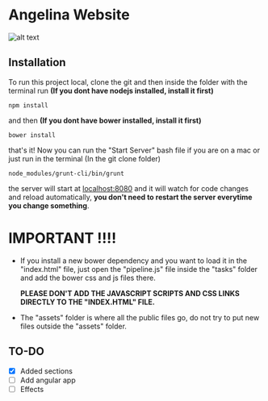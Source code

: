 Angelina Website
==

![alt text](https://gitlab.com/Renew/Angelina/badges/master/build.svg)

## Installation

To run this project local, clone the git and then inside the folder with the terminal run **(If you dont have nodejs installed, install it first)**

```
npm install
```

and then **(If you dont have bower installed, install it first)**

```
bower install
```

that's it! Now you can run the "Start Server" bash file if you are on a mac or just run in the terminal (In the git clone folder)

```
node_modules/grunt-cli/bin/grunt
```

the server will start at [localhost:8080][] and it will watch for code changes and reload automatically, **you don't need to restart the server everytime you change something**.

IMPORTANT !!!!
==
* If you install a new bower dependency and you want to load it in the "index.html" file, just open the "pipeline.js" file inside the "tasks" folder and add the bower css and js files there.

	**PLEASE DON'T ADD THE JAVASCRIPT SCRIPTS AND CSS LINKS DIRECTLY TO THE "INDEX.HTML" FILE.**


* The "assets" folder is where all the public files go, do not try to put new files outside the "assets" folder.

## TO-DO

- [x] Added sections
- [ ] Add angular app
- [ ] Effects

[localhost:8080]: http://localhost:8080/